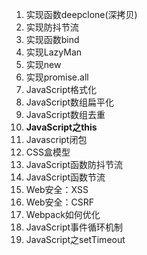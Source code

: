 1. 实现函数deepclone(深拷贝)
2. 实现防抖节流
3. 实现函数bind
4. 实现LazyMan
5. 实现new
6. 实现promise.all
7. JavaScript格式化
8. JavaScript数组扁平化
9. JavaScript数组去重
10. **JavaScript之this**
11. Javascript闭包
12. CSS盒模型
13. JavaScript函数防抖节流
14. JavaScript函数节流
15. Web安全：XSS
16. Web安全：CSRF
17. Webpack如何优化
18. JavaScript事件循环机制
19. JavaScript之setTimeout